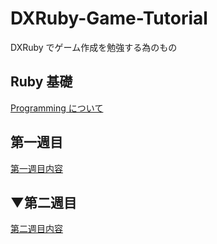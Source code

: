 DXRuby-Game-Tutorial
====================

DXRuby でゲーム作成を勉強する為のもの

## Ruby 基礎

[Programming について](./about-programming.md)

## 第一週目

[第一週目内容](./first-week.md)

## ▼第二週目

[第二週目内容](./second-week.md)

